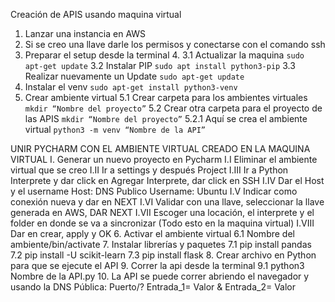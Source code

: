 Creación de APIS usando maquina virtual

1. Lanzar una instancia en AWS 
2. Si se creo una llave darle los permisos y conectarse con el comando ssh
3. Preparar el setup desde la terminal
	4. 3.1 Actualizar la maquina `sudo apt-get update`
	3.2 Instalar PIP `sudo apt install python3-pip`
	3.3 Realizar nuevamente un Update `sudo apt-get update`
5. Instalar el venv `sudo apt-get install python3-venv`
6. Crear ambiente virtual
	5.1 Crear carpeta para los ambientes virtuales `mkdir “Nombre del proyecto”`
	5.2 Crear otra carpeta para el proyecto de las APIS `mkdir “Nombre del proyecto”`
		5.2.1 Aquí se crea el ambiente virtual `python3 -m venv “Nombre de la API”`

UNIR PYCHARM CON EL AMBIENTE VIRTUAL CREADO EN LA MAQUINA VIRTUAL
I. Generar un nuevo proyecto en Pycharm
	I.I Eliminar el ambiente virtual que se creo
	I.II Ir a settings y después Project
	I.III Ir a Python Interprete y dar click en Agregar Interprete, dar click en SSH
	I.IV Dar el Host y el username Host: DNS Publico Username: Ubuntu
	I.V Indicar como conexión nueva y dar en NEXT
	I.VI Validar con una llave, seleccionar la llave generada en AWS, DAR NEXT
	I.VII Escoger una locación, el interprete y el folder en donde se va a sincronizar (Todo esto en la maquina virtual)
	I.VIII Dar en crear, apply y OK
6. Activar el ambiente virtual
	6.1 Nombre del ambiente/bin/activate
7. Instalar librerías y paquetes
	7.1 pip install pandas
	7.2 pip install -U scikit-learn
	7.3 pip install flask
8. Crear archivo en Python para que se ejecute el API
9. Correr la api desde la terminal
	9.1 python3 Nombre de la API.py
10. La API se puede correr abriendo el navegador y usando la DNS Pública: Puerto/? Entrada_1= Valor & Entrada_2= Valor 

